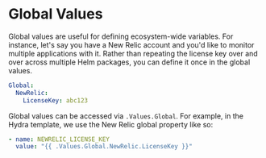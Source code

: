 # Global Values

Global values are useful for defining ecosystem-wide variables. For instance, let's say you have a New Relic account and you'd like to monitor multiple applications with it. Rather than repeating the license key over and over across multiple Helm packages, you can define it once in the global values.

```yaml
Global:
  NewRelic:
    LicenseKey: abc123
```

Global values can be accessed via `.Values.Global`. For example, in the Hydra template, we use the New Relic global property like so:

```yaml
- name: NEWRELIC_LICENSE_KEY
  value: "{{ .Values.Global.NewRelic.LicenseKey }}"
```